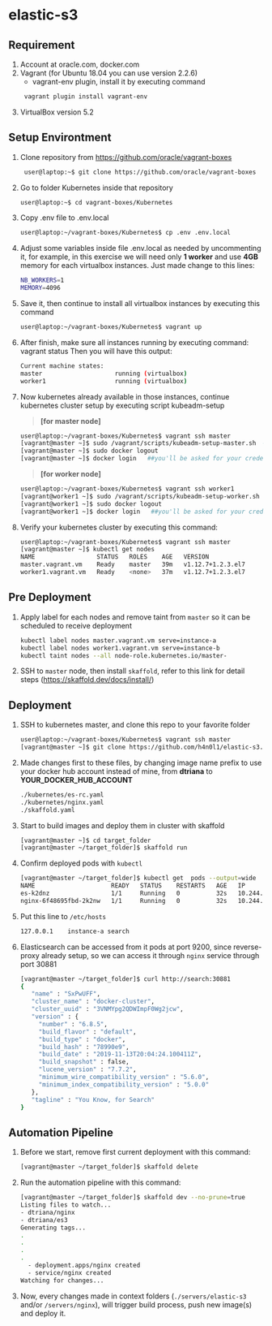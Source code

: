 
# elastic-s3
## Requirement
1. Account at oracle.com, docker.com
2. Vagrant (for Ubuntu 18.04 you can use version 2.2.6)
   - vagrant-env plugin, install it by executing command
    ```bash
     vagrant plugin install vagrant-env
     ```
3. VirtualBox version 5.2

## Setup Environtment
1. Clone repository from https://github.com/oracle/vagrant-boxes
    ```bash 
     user@laptop:~$ git clone https://github.com/oracle/vagrant-boxes
     ```
2. Go to folder Kubernetes inside that repository
    ```bash
    user@laptop:~$ cd vagrant-boxes/Kubernetes
    ```
4. Copy .env file to .env.local
   ```bash
   user@laptop:~/vagrant-boxes/Kubernetes$ cp .env .env.local
   ```
5. Adjust some variables inside file .env.local as needed by uncommenting it, for example, in this exercise we will need only **1 worker** and use **4GB** memory for each virtualbox instances. Just made change to this lines:
   ```bash
   NB_WORKERS=1
   MEMORY=4096
   ```
6. Save it, then continue to install all virtualbox instances by executing this command
    ```bash
    user@laptop:~/vagrant-boxes/Kubernetes$ vagrant up
    ```
7. After finish, make sure all instances running by executing command: vagrant status
   Then you will have this output:
   ```bash
   Current machine states:
   master                    running (virtualbox)
   worker1                   running (virtualbox)
   ```
8. Now kubernetes already available in those instances, continue kubernetes cluster setup by executing script kubeadm-setup
   > **[for master node]** 
   ```bash
   user@laptop:~/vagrant-boxes/Kubernetes$ vagrant ssh master
   [vagrant@master ~]$ sudo /vagrant/scripts/kubeadm-setup-master.sh  ##you'll be asked for your credential at oracle.com
   [vagrant@master ~]$ sudo docker logout
   [vagrant@master ~]$ docker login   ##you'll be asked for your credential at docker.com
   ```

   > **[for worker node]** 
   ```bash
   user@laptop:~/vagrant-boxes/Kubernetes$ vagrant ssh worker1
   [vagrant@worker1 ~]$ sudo /vagrant/scripts/kubeadm-setup-worker.sh   ##you'll be asked for your credential at oracle.com
   [vagrant@worker1 ~]$ sudo docker logout
   [vagrant@worker1 ~]$ docker login   ##you'll be asked for your credential at docker.com
   ```

9. Verify your kubernetes cluster by executing this command:
   ```bash
   user@laptop:~/vagrant-boxes/Kubernetes$ vagrant ssh master
   [vagrant@master ~]$ kubectl get nodes
   NAME                 STATUS   ROLES    AGE   VERSION
   master.vagrant.vm    Ready    master   39m   v1.12.7+1.2.3.el7
   worker1.vagrant.vm   Ready    <none>   37m   v1.12.7+1.2.3.el7
   ```

## Pre Deployment
1. Apply label for each nodes and remove taint from `master` so it can be scheduled to receive deployment
   ```bash
   kubectl label nodes master.vagrant.vm serve=instance-a
   kubectl label nodes worker1.vagrant.vm serve=instance-b
   kubectl taint nodes --all node-role.kubernetes.io/master-
   ```
2. SSH to `master` node, then install `skaffold`, refer to this link for detail steps (https://skaffold.dev/docs/install/)

## Deployment
1. SSH to kubernetes master, and clone this repo to your favorite folder
   ```bash
   user@laptop:~/vagrant-boxes/Kubernetes$ vagrant ssh master
   [vagrant@master ~]$ git clone https://github.com/h4n0l1/elastic-s3.git target_folder
   ```
2. Made changes first to these files, by changing image name prefix to use your docker hub account instead of mine, from **dtriana** to **YOUR_DOCKER_HUB_ACCOUNT**
   ```html
   ./kubernetes/es-rc.yaml        
   ./kubernetes/nginx.yaml        
   ./skaffold.yaml  
   ```
2. Start to build images and deploy them in cluster with skaffold
   ```bash
   [vagrant@master ~]$ cd target_folder
   [vagrant@master ~/target_folder]$ skaffold run
   ```
3. Confirm deployed pods with `kubectl`
   ```bash
   [vagrant@master ~/target_folder]$ kubectl get  pods --output=wide
   NAME                     READY   STATUS    RESTARTS   AGE   IP            NODE                 NOMINATED NODE
   es-k2dnz                 1/1     Running   0          32s   10.244.1.47   worker1.vagrant.vm   <none>
   nginx-6f48695fbd-2k2nw   1/1     Running   0          32s   10.244.0.12   master.vagrant.vm    <none>
   ```
4. Put this line to `/etc/hosts`
   ```bash
   127.0.0.1	instance-a search
   ```
5. Elasticsearch can be accessed from it pods at port 9200, since reverse-proxy already setup, so we can access it through `nginx` service through port 30881
   ```bash
   [vagrant@master ~/target_folder]$ curl http://search:30881
   {
      "name" : "SxPwUFF",
      "cluster_name" : "docker-cluster",
      "cluster_uuid" : "3VNMYpg2QDWImpF0Wg2jcw",
      "version" : {
        "number" : "6.8.5",
        "build_flavor" : "default",
        "build_type" : "docker",
        "build_hash" : "78990e9",
        "build_date" : "2019-11-13T20:04:24.100411Z",
        "build_snapshot" : false,
        "lucene_version" : "7.7.2",
        "minimum_wire_compatibility_version" : "5.6.0",
        "minimum_index_compatibility_version" : "5.0.0"
      },
      "tagline" : "You Know, for Search"
   }
   ```

## Automation Pipeline
1. Before we start, remove first current deployment with this command:
   ```bash
   [vagrant@master ~/target_folder]$ skaffold delete
   ```
2. Run the automation pipeline with this command:
   ```bash
   [vagrant@master ~/target_folder]$ skaffold dev --no-prune=true
   Listing files to watch...
   - dtriana/nginx
   - dtriana/es3
   Generating tags...
   .
   .
   .
   .
     - deployment.apps/nginx created
     - service/nginx created
   Watching for changes...
   ```
3. Now, every changes made in context folders (`./servers/elastic-s3` and/or `/servers/nginx`), will trigger build process, push new image(s) and deploy it.
